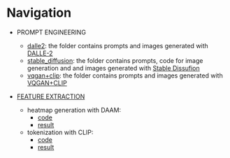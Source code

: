 # Navigation

* PROMPT ENGINEERING
  * [dalle2](https://github.com/Anonimous-Submission/anonymous_submission/tree/main/dalle2): the folder contains prompts and images generated with [DALLE-2](https://en.wikipedia.org/wiki/DALL-E)
  * [stable_diffusion](https://github.com/Anonimous-Submission/anonymous_submission/tree/main/stable_diffusion): the folder contains prompts, code for image generation and and images generated with [Stable Dissufion](https://en.wikipedia.org/wiki/Stable_Diffusion)
  * [vqgan+clip](https://github.com/Anonimous-Submission/anonymous_submission/tree/main/vqgan%2Bclip): the folder contains prompts and images generated with [VQGAN+CLIP](https://arxiv.org/abs/2204.08583)
  
* [FEATURE EXTRACTION](https://github.com/Anonimous-Submission/anonymous_submission/tree/main/feature_extraction)
  * heatmap generation with DAAM:
    * [code](https://github.com/Anonimous-Submission/anonymous_submission/blob/main/feature_extraction/daam_heatmap_generation.ipynb)
    * [result](https://github.com/Anonimous-Submission/anonymous_submission/blob/main/feature_extraction/text_in_Arabic_heat.png)
  * tokenization with CLIP:
    * [code](https://github.com/Anonimous-Submission/anonymous_submission/blob/main/feature_extraction/tokenization_with_clip.ipynb)
    * [result](https://github.com/Anonimous-Submission/anonymous_submission/blob/main/feature_extraction/tokenization_samples.txt)
